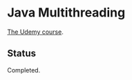# Java Multithreading

[The Udemy  course](https://www.udemy.com/course/java-multithreading/).

## Status

Completed.
